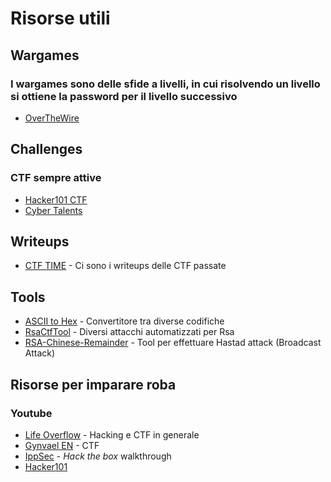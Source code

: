# Risorse utili

## Wargames
### I wargames sono delle sfide a livelli, in cui risolvendo un livello si ottiene la password per il livello successivo
- [OverTheWire](overthewire.org/wargames/)

## Challenges
### CTF sempre attive
- [Hacker101 CTF](ctf.hacker101.com)
- [Cyber Talents](cybertalents.com/challenges)

## Writeups
- [CTF TIME](ctftime.org) - Ci sono i writeups delle CTF passate

## Tools
- [ASCII to Hex](https://www.asciitohex.com/) - Convertitore tra diverse codifiche
- [RsaCtfTool](github.com/Ganapati/RsaCtfTool) - Diversi attacchi automatizzati per Rsa
- [RSA-Chinese-Remainder](https://github.com/JulesDT/RSA-Hastad) - Tool per effettuare Hastad attack (Broadcast Attack)

## Risorse per imparare roba
### Youtube
- [Life Overflow](https://www.youtube.com/channel/UClcE-kVhqyiHCcjYwcpfj9w) - Hacking e CTF in generale
- [Gynvael EN](https://www.youtube.com/user/GynvaelEN) - CTF
- [IppSec](https://www.youtube.com/channel/UCa6eh7gCkpPo5XXUDfygQQA) - _Hack the box_ walkthrough
- [Hacker101](https://www.hacker101.com/videos)
